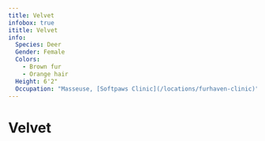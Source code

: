 ```yaml
---
title: Velvet
infobox: true
ititle: Velvet
info: 
  Species: Deer
  Gender: Female
  Colors: 
    - Brown fur
    - Orange hair
  Height: 6'2"
  Occupation: "Masseuse, [Softpaws Clinic](/locations/furhaven-clinic)"
---
```


# Velvet
